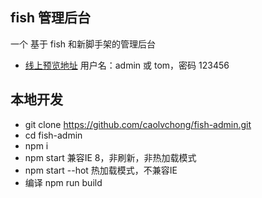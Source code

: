 ## fish 管理后台
一个 基于 fish 和新脚手架的管理后台
* [线上预览地址](http://nd.zmei.me) 用户名：admin 或 tom，密码 123456

## 本地开发
* git clone https://github.com/caolvchong/fish-admin.git
* cd fish-admin
* npm i
* npm start 兼容IE 8，非刷新，非热加载模式
* npm start --hot 热加载模式，不兼容IE
* 编译 npm run build